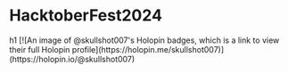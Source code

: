 <h1 color = 'green'>HacktoberFest2024</h1>h1
[![An image of @skullshot007's Holopin badges, which is a link to view their full Holopin profile](https://holopin.me/skullshot007)](https://holopin.io/@skullshot007)


